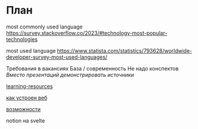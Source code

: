 # План

most commonly used language
<https://survey.stackoverflow.co/2023/#technology-most-popular-technologies>

most used language
<https://www.statista.com/statistics/793628/worldwide-developer-survey-most-used-languages/>

Требования в вакансиях
База / современность
Не надо конспектов
_Вместо презентаций демонстрировать источники_

[learning-resources](learning-resources.md)

[как устроен веб](how-web-works.md)

[возможности](web-capabilities.md)

notion на svelte
